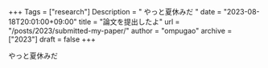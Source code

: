 +++
Tags = ["research"]
Description = " やっと夏休みだ "
date = "2023-08-18T20:01:00+09:00"
title = "論文を提出したよ"
url = "/posts/2023/submitted-my-paper/"
author = "ompugao"
archive = ["2023"]
draft = false
+++

<body>
<p>やっと夏休みだ</p>
</body>
